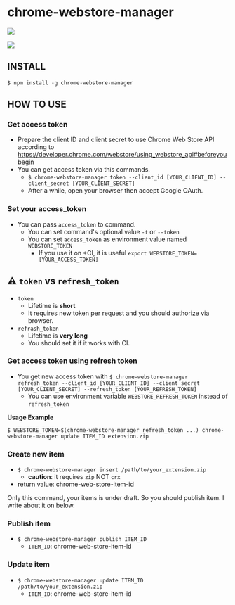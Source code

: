 # chrome-webstore-manager

[![](https://nodei.co/npm-dl/chrome-webstore-manager.png?months=3)](https://www.npmjs.com/package/chrome-webstore-manager)

[![](https://nodei.co/npm/chrome-webstore-manager.png?downloads=true&downloadRank=true&stars=true)](https://www.npmjs.com/package/chrome-webstore-manager)

## INSTALL

`$ npm install -g chrome-webstore-manager`

## HOW TO USE

### Get access token

- Prepare the client ID and client secret to use Chrome Web Store API according to https://developer.chrome.com/webstore/using_webstore_api#beforeyoubegin
- You can get access token via this commands.
  - `$ chrome-webstore-manager token --client_id [YOUR_CLIENT_ID] --client_secret [YOUR_CLIENT_SECRET]`
  - After a while, open your browser then accept Google OAuth.

### Set your access_token

- You can pass `access_token` to command.
  - You can set command's optional value `-t` or `--token`
  - You can set `access_token` as environment value named `WEBSTORE_TOKEN`
    - If you use it on \*CI, it is useful `export WEBSTORE_TOKEN=[YOUR_ACCESS_TOKEN]`

## :warning: `token` vs `refresh_token`

- `token`
  - Lifetime is **short**
  - It requires new token per request and you should authorize via browser.
- `refrash_token`
  - Lifetime is **very long**
  - You should set it if it works with CI.

### Get access token using refresh token

- You get new access token with `$ chrome-webstore-manager refresh_token --client_id [YOUR_CLIENT_ID] --client_secret [YOUR_CLIENT_SECRET] --refresh_token [YOUR_REFRESH_TOKEN]`
  - You can use environment variable `WEBSTORE_REFRESH_TOKEN` instead of `refresh_token`

**Usage Example**

`$ WEBSTORE_TOKEN=$(chrome-webstore-manager refresh_token ...) chrome-webstore-manager update ITEM_ID extension.zip`

### Create new item

- `$ chrome-webstore-manager insert /path/to/your_extension.zip`
  - **caution**: it requires `zip` NOT `crx`
- return value: chrome-web-store-item-id

Only this command, your items is under draft. So you should publish item. I write about it on below.

### Publish item

- `$ chrome-webstore-manager publish ITEM_ID`
  - `ITEM_ID`: chrome-web-store-item-id

### Update item

- `$ chrome-webstore-manager update ITEM_ID /path/to/your_extension.zip`
  - `ITEM_ID`: chrome-web-store-item-id
